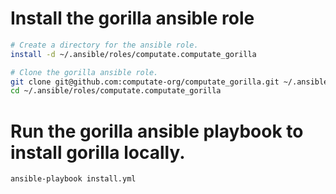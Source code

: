 
# Install the gorilla ansible role

```bash
# Create a directory for the ansible role. 
install -d ~/.ansible/roles/computate.computate_gorilla

# Clone the gorilla ansible role. 
git clone git@github.com:computate-org/computate_gorilla.git ~/.ansible/roles/computate.computate_gorilla
cd ~/.ansible/roles/computate.computate_gorilla
```

# Run the gorilla ansible playbook to install gorilla locally. 

```bash
ansible-playbook install.yml
```

